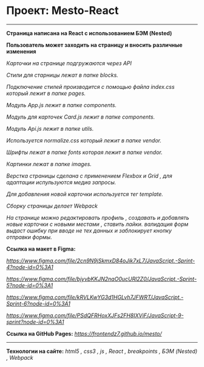 # Проект: Mesto-React

---

**Страница написана на React с использованием БЭМ (Nested)**

**Пользователь может заходить на страницу и вносить различные изменения**

_Карточки на странице подгружаются через API_

_Стили для старницы лежат в папке blocks._

_Подключение стилей производится с помощью файла index.css который лежит в папке pages._

_Модуль App.js лежит в папке components._

_Модуль для карточек Card.js лежит в папке components._

_Модуль Api.js лежит в папке utils._

_Используется normalize.css который лежит в папке vendor._

_Шрифты лежат в папке fonts которая лежит в папке vendor._

_Картинки лежат в папке images._

_Верстка страницы сделана с применением Flexbox и Grid , для адаптации испульзуются медиа запросы._

_Для добавления новой карточки используется тег template._

_Сборку страницы делает Webpack_

_На странице можно редактировать профиль , создавать и добавлять новые карточки с новыми местами , ставить лайки. валидация форм выдаст ошибку при вводе не тех данных и заблокирует кнопку отправки формы._

**Ссылка на макет в Figma:**

*https://www.figma.com/file/2cn9N9jSkmxD84oJik7xL7/JavaScript.-Sprint-4?node-id=0%3A1*

*https://www.figma.com/file/bjyvbKKJN2naO0ucURl2Z0/JavaScript.-Sprint-5?node-id=0%3A1*

*https://www.figma.com/file/kRVLKwYG3d1HGLvh7JFWRT/JavaScript.-Sprint-6?node-id=0%3A1*

*https://www.figma.com/file/PSdQFRHoxXJFs2FH8IXViF/JavaScript-9-sprint?node-id=0%3A1*

**Ссылка на GitHub Pages:**
*https://frontendz7.github.io/mesto/*

---

**Технологии на сайте:**
_html5 , css3 , js , React , breakpoints , БЭМ (Nested) , Webpack_
